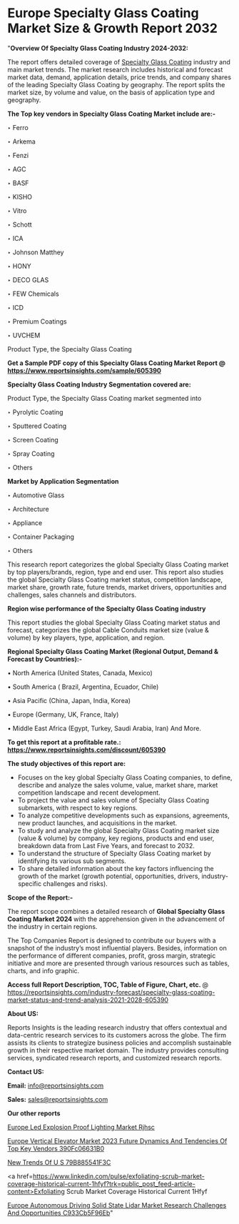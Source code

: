 # Europe Specialty Glass Coating Market Size & Growth Report 2032

"<strong>Overview Of Specialty Glass Coating Industry 2024-2032:</strong>

The report offers detailed coverage of <a href=https://www.reportsinsights.com/sample/605390>Specialty Glass Coating</a> industry and main market trends. The market research includes historical and forecast market data, demand, application details, price trends, and company shares of the leading Specialty Glass Coating by geography. The report splits the market size, by volume and value, on the basis of application type and geography.

<strong>The Top key vendors in Specialty Glass Coating Market include are:- </strong>

‣ Ferro

‣ Arkema

‣ Fenzi

‣ AGC

‣ BASF

‣ KISHO

‣ Vitro

‣ Schott

‣ ICA

‣ Johnson Matthey

‣ HONY

‣ DECO GLAS

‣ FEW Chemicals

‣ ICD

‣ Premium Coatings

‣ UVCHEM

   Product Type, the Specialty Glass Coating

<strong>Get a Sample PDF copy of this Specialty Glass Coating Market Report </strong><strong>@ <a href=https://www.reportsinsights.com/sample/605390 style=color:#0000ff;>https://www.reportsinsights.com/sample/605390</a> </strong>

<strong>Specialty Glass Coating Industry Segmentation covered are:</strong>

Product Type, the Specialty Glass Coating market segmented into

‣ Pyrolytic Coating

‣ Sputtered Coating

‣ Screen Coating

‣ Spray Coating

‣ Others

<strong>Market by Application Segmentation</strong>

‣   Automotive Glass

‣ Architecture

‣ Appliance

‣ Container Packaging

‣ Others

This research report categorizes the global Specialty Glass Coating market by top players/brands, region, type and end user. This report also studies the global Specialty Glass Coating market status, competition landscape, market share, growth rate, future trends, market drivers, opportunities and challenges, sales channels and distributors.

<strong>Region wise performance of the Specialty Glass Coating industry</strong><strong> </strong>

This report studies the global Specialty Glass Coating market status and forecast, categorizes the global Cable Conduits market size (value &amp; volume) by key players, type, application, and region. 

<strong>Regional Specialty Glass Coating Market (Regional Output, Demand &amp; Forecast by Countries):-</strong>

• North America (United States, Canada, Mexico)

• South America ( Brazil, Argentina, Ecuador, Chile)

• Asia Pacific (China, Japan, India, Korea)

• Europe (Germany, UK, France, Italy)

• Middle East Africa (Egypt, Turkey, Saudi Arabia, Iran) And More.

<strong>To get this report at a profitable rate.: <a href=https://www.reportsinsights.com/discount/605390 style=color:#0000ff;>https://www.reportsinsights.com/discount/605390</a></strong>

<strong>The study objectives of this report are:</strong>
<ul>
  <li>Focuses on the key global Specialty Glass Coating companies, to define, describe and analyze the sales volume, value, market share, market competition landscape and recent development.</li>
  <li>To project the value and sales volume of Specialty Glass Coating submarkets, with respect to key regions.</li>
  <li>To analyze competitive developments such as expansions, agreements, new product launches, and acquisitions in the market.</li>
  <li>To study and analyze the global Specialty Glass Coating market size (value &amp; volume) by company, key regions, products and end user, breakdown data from Last Five Years, and forecast to 2032.</li>
  <li>To understand the structure of Specialty Glass Coating market by identifying its various sub segments.</li>
  <li>To share detailed information about the key factors influencing the growth of the market (growth potential, opportunities, drivers, industry-specific challenges and risks).</li>
</ul>
<strong>Scope of the Report:-</strong><strong> </strong>

The report scope combines a detailed research of <strong>Global Specialty Glass Coating Market 2024 </strong>with the apprehension given in the advancement of the industry in certain regions.

The Top Companies Report is designed to contribute our buyers with a snapshot of the industry’s most influential players. Besides, information on the performance of different companies, profit, gross margin, strategic initiative and more are presented through various resources such as tables, charts, and info graphic.

<strong>Access full Report Description, TOC, Table of Figure, Chart, etc. </strong>@   <a href=https://reportsinsights.com/industry-forecast/specialty-glass-coating-market-status-and-trend-analysis-2021-2028-605390 style=color:#0000ff;>https://reportsinsights.com/industry-forecast/specialty-glass-coating-market-status-and-trend-analysis-2021-2028-605390</a>

<strong>About US:</strong>

Reports Insights is the leading research industry that offers contextual and data-centric research services to its customers across the globe. The firm assists its clients to strategize business policies and accomplish sustainable growth in their respective market domain. The industry provides consulting services, syndicated research reports, and customized research reports.

<strong>Contact US:</strong>

<p class=""""><b>Email:</b> <a href=mailto:info@reportsinsights.com>info@reportsinsights.com</a></p>
<p class=""""><b>Sales:</b> <a href=mailto:sales@reportsinsights.com>sales@reportsinsights.com</a></p>

<strong>Our other reports</strong>

<a href=https://www.linkedin.com/pulse/europe-led-explosion-proof-lighting-market-rjhsc/>Europe Led Explosion Proof Lighting Market Rjhsc</a>

<a href=https://medium.com/@g65914336/europe-vertical-elevator-market-2023-future-dynamics-and-tendencies-of-top-key-vendors-390fc06631b0>Europe Vertical Elevator Market 2023 Future Dynamics And Tendencies Of Top Key Vendors 390Fc06631B0</a>

<a href=https://medium.com/@aanarkumar6/new-trends-of-u-s-79b885541f3c>New Trends Of U S 79B885541F3C</a>

<a href=https://www.linkedin.com/pulse/exfoliating-scrub-market-coverage-historical-current-1hfyf?trk=public_post_feed-article-content>Exfoliating Scrub Market Coverage Historical Current 1Hfyf</a>

<a href=https://medium.com/@nadeemkazi0003/europe-autonomous-driving-solid-state-lidar-market-research-challenges-and-opportunities-c933cb5f96eb>Europe Autonomous Driving Solid State Lidar Market Research Challenges And Opportunities C933Cb5F96Eb</a>"
